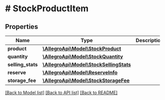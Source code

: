 # # StockProductItem

## Properties

Name | Type | Description | Notes
------------ | ------------- | ------------- | -------------
**product** | [**\AllegroApi\Model\StockProduct**](StockProduct.md) |  | [optional]
**quantity** | [**\AllegroApi\Model\StockQuantity**](StockQuantity.md) |  | [optional]
**selling_stats** | [**\AllegroApi\Model\StockSellingStats**](StockSellingStats.md) |  | [optional]
**reserve** | [**\AllegroApi\Model\ReserveInfo**](ReserveInfo.md) |  | [optional]
**storage_fee** | [**\AllegroApi\Model\StockStorageFee**](StockStorageFee.md) |  | [optional]

[[Back to Model list]](../../README.md#models) [[Back to API list]](../../README.md#endpoints) [[Back to README]](../../README.md)

